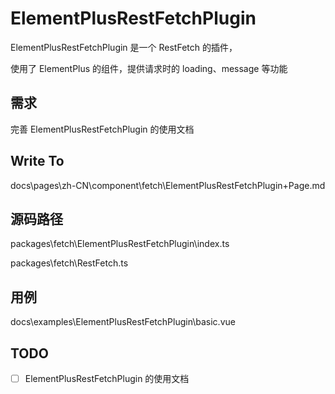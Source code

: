 # ElementPlusRestFetchPlugin

ElementPlusRestFetchPlugin 是一个 RestFetch 的插件，

使用了 ElementPlus 的组件，提供请求时的 loading、message 等功能

## 需求

完善 ElementPlusRestFetchPlugin 的使用文档

## Write To

docs\pages\zh-CN\component\fetch\ElementPlusRestFetchPlugin\+Page.md

## 源码路径

packages\fetch\ElementPlusRestFetchPlugin\index.ts

packages\fetch\RestFetch.ts

## 用例

docs\examples\ElementPlusRestFetchPlugin\basic.vue

## TODO

- [ ]  ElementPlusRestFetchPlugin 的使用文档
